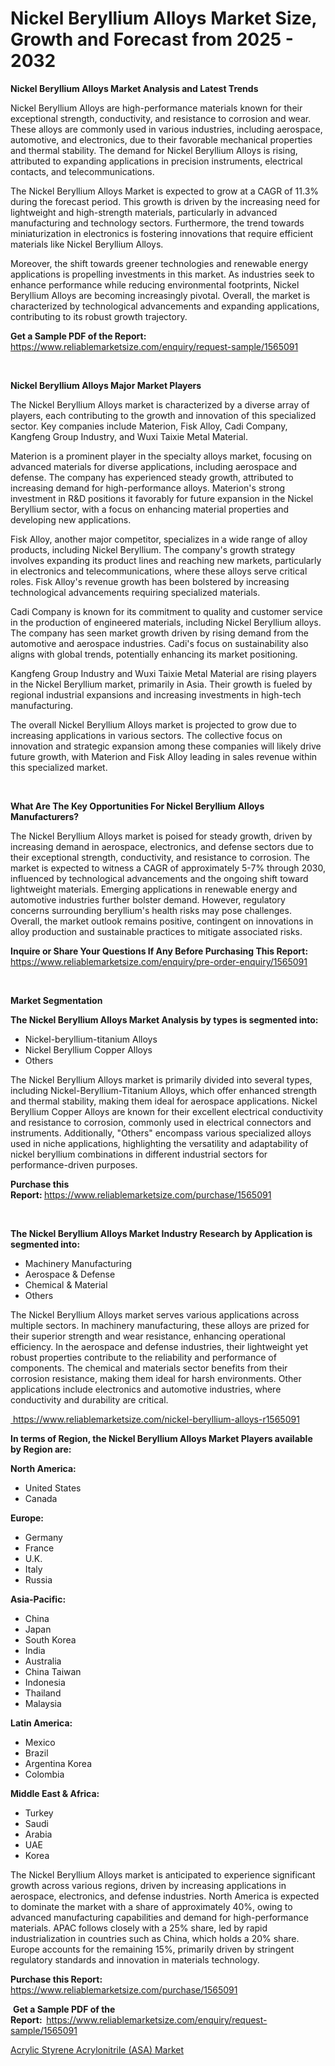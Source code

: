 <p><h1>Nickel Beryllium Alloys Market Size, Growth and Forecast from 2025 - 2032</h1></p><p><strong>Nickel Beryllium Alloys Market Analysis and Latest Trends</strong></p>
<p><p>Nickel Beryllium Alloys are high-performance materials known for their exceptional strength, conductivity, and resistance to corrosion and wear. These alloys are commonly used in various industries, including aerospace, automotive, and electronics, due to their favorable mechanical properties and thermal stability. The demand for Nickel Beryllium Alloys is rising, attributed to expanding applications in precision instruments, electrical contacts, and telecommunications.</p><p>The Nickel Beryllium Alloys Market is expected to grow at a CAGR of 11.3% during the forecast period. This growth is driven by the increasing need for lightweight and high-strength materials, particularly in advanced manufacturing and technology sectors. Furthermore, the trend towards miniaturization in electronics is fostering innovations that require efficient materials like Nickel Beryllium Alloys. </p><p>Moreover, the shift towards greener technologies and renewable energy applications is propelling investments in this market. As industries seek to enhance performance while reducing environmental footprints, Nickel Beryllium Alloys are becoming increasingly pivotal. Overall, the market is characterized by technological advancements and expanding applications, contributing to its robust growth trajectory.</p></p>
<p><strong>Get a Sample PDF of the Report:&nbsp;</strong> <a href="https://www.reliablemarketsize.com/enquiry/request-sample/1565091?utm_campaign=2317&utm_medium=2&utm_source=Github&utm_content=ia&utm_term=02042025&utm_id=nickel-beryllium-alloys">https://www.reliablemarketsize.com/enquiry/request-sample/1565091</a></p>
<p>&nbsp;</p>
<p><strong>Nickel Beryllium Alloys Major Market Players</strong></p>
<p><p>The Nickel Beryllium Alloys market is characterized by a diverse array of players, each contributing to the growth and innovation of this specialized sector. Key companies include Materion, Fisk Alloy, Cadi Company, Kangfeng Group Industry, and Wuxi Taixie Metal Material.</p><p>Materion is a prominent player in the specialty alloys market, focusing on advanced materials for diverse applications, including aerospace and defense. The company has experienced steady growth, attributed to increasing demand for high-performance alloys. Materion's strong investment in R&D positions it favorably for future expansion in the Nickel Beryllium sector, with a focus on enhancing material properties and developing new applications.</p><p>Fisk Alloy, another major competitor, specializes in a wide range of alloy products, including Nickel Beryllium. The company's growth strategy involves expanding its product lines and reaching new markets, particularly in electronics and telecommunications, where these alloys serve critical roles. Fisk Alloy's revenue growth has been bolstered by increasing technological advancements requiring specialized materials.</p><p>Cadi Company is known for its commitment to quality and customer service in the production of engineered materials, including Nickel Beryllium alloys. The company has seen market growth driven by rising demand from the automotive and aerospace industries. Cadi's focus on sustainability also aligns with global trends, potentially enhancing its market positioning.</p><p>Kangfeng Group Industry and Wuxi Taixie Metal Material are rising players in the Nickel Beryllium market, primarily in Asia. Their growth is fueled by regional industrial expansions and increasing investments in high-tech manufacturing.</p><p>The overall Nickel Beryllium Alloys market is projected to grow due to increasing applications in various sectors. The collective focus on innovation and strategic expansion among these companies will likely drive future growth, with Materion and Fisk Alloy leading in sales revenue within this specialized market.</p></p>
<p>&nbsp;</p>
<p><strong>What Are The Key Opportunities For Nickel Beryllium Alloys Manufacturers?</strong></p>
<p><p>The Nickel Beryllium Alloys market is poised for steady growth, driven by increasing demand in aerospace, electronics, and defense sectors due to their exceptional strength, conductivity, and resistance to corrosion. The market is expected to witness a CAGR of approximately 5-7% through 2030, influenced by technological advancements and the ongoing shift toward lightweight materials. Emerging applications in renewable energy and automotive industries further bolster demand. However, regulatory concerns surrounding beryllium's health risks may pose challenges. Overall, the market outlook remains positive, contingent on innovations in alloy production and sustainable practices to mitigate associated risks.</p></p>
<p><strong>Inquire or Share Your Questions If Any Before Purchasing This Report:</strong> <a href="https://www.reliablemarketsize.com/enquiry/pre-order-enquiry/1565091?utm_campaign=2317&utm_medium=2&utm_source=Github&utm_content=ia&utm_term=02042025&utm_id=nickel-beryllium-alloys">https://www.reliablemarketsize.com/enquiry/pre-order-enquiry/1565091</a></p>
<p>&nbsp;</p>
<p><strong>Market Segmentation</strong></p>
<p><strong>The Nickel Beryllium Alloys Market Analysis by types is segmented into:</strong></p>
<p><ul><li>Nickel-beryllium-titanium Alloys</li><li>Nickel Beryllium Copper Alloys</li><li>Others</li></ul></p>
<p><p>The Nickel Beryllium Alloys market is primarily divided into several types, including Nickel-Beryllium-Titanium Alloys, which offer enhanced strength and thermal stability, making them ideal for aerospace applications. Nickel Beryllium Copper Alloys are known for their excellent electrical conductivity and resistance to corrosion, commonly used in electrical connectors and instruments. Additionally, "Others" encompass various specialized alloys used in niche applications, highlighting the versatility and adaptability of nickel beryllium combinations in different industrial sectors for performance-driven purposes.</p></p>
<p><strong>Purchase this Report:&nbsp;</strong><a href="https://www.reliablemarketsize.com/purchase/1565091?utm_campaign=2317&utm_medium=2&utm_source=Github&utm_content=ia&utm_term=02042025&utm_id=nickel-beryllium-alloys">https://www.reliablemarketsize.com/purchase/1565091</a></p>
<p>&nbsp;</p>
<p><strong>The Nickel Beryllium Alloys Market Industry Research by Application is segmented into:</strong></p>
<p><ul><li>Machinery Manufacturing</li><li>Aerospace & Defense</li><li>Chemical & Material</li><li>Others</li></ul></p>
<p><p>The Nickel Beryllium Alloys market serves various applications across multiple sectors. In machinery manufacturing, these alloys are prized for their superior strength and wear resistance, enhancing operational efficiency. In the aerospace and defense industries, their lightweight yet robust properties contribute to the reliability and performance of components. The chemical and materials sector benefits from their corrosion resistance, making them ideal for harsh environments. Other applications include electronics and automotive industries, where conductivity and durability are critical.</p></p>
<p><a href="https://www.reliablemarketsize.com/nickel-beryllium-alloys-r1565091?utm_campaign=2317&utm_medium=2&utm_source=Github&utm_content=ia&utm_term=02042025&utm_id=nickel-beryllium-alloys">&nbsp;https://www.reliablemarketsize.com/nickel-beryllium-alloys-r1565091</a></p>
<p><strong>In terms of Region, the Nickel Beryllium Alloys Market Players available by Region are:</strong></p>
<p>
    <p> <strong> North America: </strong>
        <ul>
            <li>United States</li>
            <li>Canada</li>
        </ul>
        </p> 
    <p> <strong> Europe: </strong>
        <ul>
            <li>Germany</li>
            <li>France</li>
            <li>U.K.</li>
            <li>Italy</li>
            <li>Russia</li>
        </ul>
        </p> 
    <p> <strong> Asia-Pacific: </strong>
        <ul>
            <li>China</li>
            <li>Japan</li>
            <li>South Korea</li>
            <li>India</li>
            <li>Australia</li>
            <li>China Taiwan</li>
            <li>Indonesia</li>
            <li>Thailand</li>
            <li>Malaysia</li>
        </ul>
        </p> 
    <p> <strong> Latin America: </strong>
        <ul>
            <li>Mexico</li>
            <li>Brazil</li>
            <li>Argentina Korea</li>
            <li>Colombia</li>
        </ul>
        </p> 
    <p> <strong> Middle East & Africa: </strong>
        <ul>
            <li>Turkey</li>
            <li>Saudi</li>
            <li>Arabia</li>
            <li>UAE</li>
            <li>Korea</li>
        </ul>
    </p>
    </p>
<p><p>The Nickel Beryllium Alloys market is anticipated to experience significant growth across various regions, driven by increasing applications in aerospace, electronics, and defense industries. North America is expected to dominate the market with a share of approximately 40%, owing to advanced manufacturing capabilities and demand for high-performance materials. APAC follows closely with a 25% share, led by rapid industrialization in countries such as China, which holds a 20% share. Europe accounts for the remaining 15%, primarily driven by stringent regulatory standards and innovation in materials technology.</p></p>
<p><strong>Purchase this Report: </strong><a href="https://www.reliablemarketsize.com/purchase/1565091?utm_campaign=2317&utm_medium=2&utm_source=Github&utm_content=ia&utm_term=02042025&utm_id=nickel-beryllium-alloys">https://www.reliablemarketsize.com/purchase/1565091</a></p>
<p>&nbsp;<strong>Get a Sample PDF of the Report:&nbsp;&nbsp;</strong><a href="https://www.reliablemarketsize.com/enquiry/request-sample/1565091?utm_campaign=2317&utm_medium=2&utm_source=Github&utm_content=ia&utm_term=02042025&utm_id=nickel-beryllium-alloys">https://www.reliablemarketsize.com/enquiry/request-sample/1565091</a></p>
<p><strong></strong></p>
<p><p><a href="https://github.com/rodinayygacklezi/Market-Research-Report-List-1/blob/main/acrylic-styrene-acrylonitrile-asa-market.md?utm_campaign=2317&utm_medium=2&utm_source=Github&utm_content=ia&utm_term=02042025&utm_id=nickel-beryllium-alloys">Acrylic Styrene Acrylonitrile (ASA) Market</a></p></p>